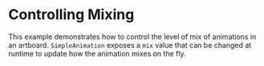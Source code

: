 # Controlling Mixing

This example demonstrates how to control the level of mix of animations in an artboard. ```SimpleAnimation``` exposes a ```mix``` value that can be changed at runtime to update how the animation mixes on the fly.